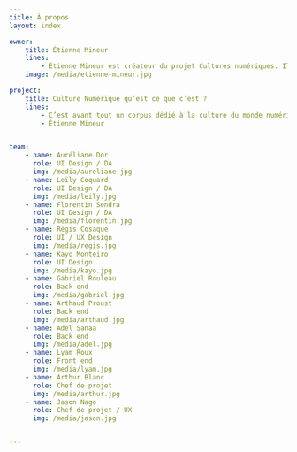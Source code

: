 ```yaml
---
title: À propos
layout: index

owner:
    title: Étienne Mineur
    lines:
        - Étienne Mineur est créateur du projet Cultures numériques. Il est un designer, éditeur et enseignant français, dont le travail est axé sur les relations entre graphisme et interactivité. Il a enseigné à l'école des Gobelins, à l'école Louis Lumière (maître de conférence) à l'École européenne supérieure d'art de Bretagne, à la Head à Genève (professeur invité) et dans son ancienne école l'Ensad. Il est aussi l’inventeur de nombreux brevets dans le domaine de l’interaction tangible.
    image: /media/etienne-mineur.jpg

project:
    title: Culture Numérique qu’est ce que c’est ?
    lines:
        - C’est avant tout un corpus dédié à la culture du monde numérique. Vous y trouverez toutes les ressources et le savoir qu’Étienne a pu accumuler tout au long de son parcours en tant que créateur, designer, Directeur artistique, et maintenant enseignant. L’objectif étant de donner accès à cette culture à un grand nombre d’étudiants, de non-initiés et de spécialistes du numérique. C’est en collaboration avec Arnaud Levy, ainsi que les étudiants de la formation MMI de l’IUT Bordeaux Montaigne que ce site est imaginé, designé et développé. Approfondissez, apprenez et contribuez aux sujets de votre choix.
        - Étienne Mineur


team:
    - name: Auréliane Dor
      role: UI Design / DA
      img: /media/aureliane.jpg
    - name: Leïly Coquard
      role: UI Design / DA
      img: /media/leily.jpg
    - name: Florentin Sendra
      role: UI Design / DA
      img: /media/florentin.jpg
    - name: Régis Cosaque
      role: UI / UX Design
      img: /media/regis.jpg
    - name: Kayo Monteiro
      role: UI Design
      img: /media/kayo.jpg
    - name: Gabriel Rouleau
      role: Back end
      img: /media/gabriel.jpg
    - name: Arthaud Proust
      role: Back end
      img: /media/arthaud.jpg
    - name: Adel Sanaa
      role: Back end
      img: /media/adel.jpg
    - name: Lyam Roux
      role: Front end
      img: /media/lyam.jpg
    - name: Arthur Blanc
      role: Chef de projet
      img: /media/arthur.jpg
    - name: Jason Nago
      role: Chef de projet / UX
      img: /media/jason.jpg


---
```

